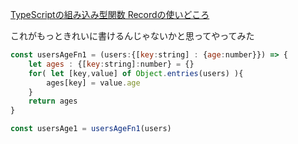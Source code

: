 [TypeScriptの組み込み型関数 Recordの使いどころ](https://qiita.com/kei-nakoshi/items/6b1ed11741b90e71e1bd)  

これがもっときれいに書けるんじゃないかと思ってやってみた
```js
const usersAgeFn1 = (users:{[key:string] : {age:number}}) => {
    let ages : {[key:string]:number} = {}
    for( let [key,value] of Object.entries(users) ){
        ages[key] = value.age
    }
    return ages
}

const usersAge1 = usersAgeFn1(users)
```